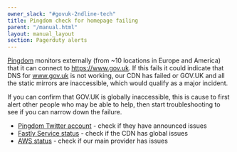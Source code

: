 ```yaml
---
owner_slack: "#govuk-2ndline-tech"
title: Pingdom check for homepage failing
parent: "/manual.html"
layout: manual_layout
section: Pagerduty alerts
---
```


[Pingdom][] monitors externally (from ~10 locations in Europe and America)
that it can connect to <https://www.gov.uk>. If this fails it could
indicate that DNS for www.gov.uk is not working, our CDN has failed or
GOV.UK and all the static mirrors are inaccessible, which would
qualify as a major incident.

If you can confirm that GOV.UK is globally inaccessible,
this is cause to first alert other people who may be able to
help, then start troubleshooting to see if you can narrow down the
failure.

- [Pingdom Twitter account](https://twitter.com/pingdom) - check if
  they have announced issues
- [Fastly Service status](http://status.fastly.com/) - check if the
  CDN has global issues
- [AWS status](https://status.aws.amazon.com/) - check if our
  main provider has issues

[Pingdom]: /manual/pingdom.html
